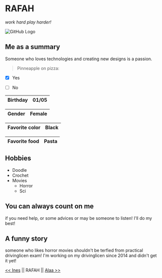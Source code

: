 
# RAFAH

*work hard play harder!*


![GitHub Logo](https://scontent-bru2-1.xx.fbcdn.net/v/t1.0-9/15203194_1535441569816030_6094000928904463952_n.jpg?_nc_cat=109&_nc_oc=AQmGk2D79bhmO9zaTHzRL7VgQp9aHoWPAKbcLwpSM54nO0gr2fxSlICLpjRs4rkJ0KM&_nc_ht=scontent-bru2-1.xx&oh=59cb3f791afea439c9a2ddd2746b7fcb&oe=5DED4B16)



## Me as a summary
Someone who loves technologies and creating new designs is a passion.



>Pinneapple on pizza:
- [x] Yes 
- [ ]  No 


Birthday       | 01/05 
-------------- |------------ 

Gender         | Female
-------------- |------------

Favorite color | Black
---------------|----------

Favorite food  | Pasta
-------------  |------------





## Hobbies
* Doodle
* Crochet
* Movies 
  * Horror
  * Sci
  
  
  
## You can always count on me
if you need help, or some advices or may be someone to listen! I'll do my best!




## A funny story

someone who likes horror movies shouldn't be terfied from practical drivinglicen exam!
I'm working on my drivinglicen since 2014 and didn't get it yet! 




[<< Ines](https://github.com/InesAbbes/Markdown/edit/master/challenge-repository-Ines.md)  || RAFAH || [Alaa >>](https://github.com/ALAASHO/markdown-/blob/master/README.md)




